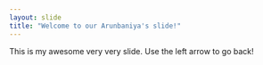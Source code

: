 ```yaml
---
layout: slide
title: "Welcome to our Arunbaniya's slide!"
---
```

This is my awesome  very very slide.
Use the left arrow to go back!
